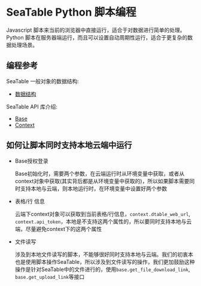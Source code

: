 # SeaTable Python 脚本编程

Javascript 脚本来当前的浏览器中直接运行，适合于对数据进行简单的处理。Python 脚本在服务器端运行，而且可以设置自动周期性运行，适合于更复杂的数据处理场景。


## 编程参考

SeaTable 一般对象的数据结构:

* [数据结构](../data-structure.md)

SeaTable API 库介绍:

* [Base](base.md)
* [Context](context.md)

## 如何让脚本同时支持本地云端中运行

* Base授权登录

    Base初始化时，需要两个参数，在云端运行时从环境变量中获取，或者从context对象中获取(其实背后都是从环境变量中获取的)，所以如果脚本需要同时支持本地与云端，则本地运行时，在环境变量中设置好两个参数

* 表格/行 信息

    云端下context对象可以获取到当前表格/行信息，`context.dtable_web_url`, `context.api_token`，本地是不支持这两个属性的，所以要同时支持本地与云端，尽量避免context下的这两个属性

* 文件读写

    涉及到本地文件读写的脚本，不能够很好同时支持本地与云端。我们的初衷本也是使用脚本操作SeaTable，所以涉及到文件读写的操作，我们更加鼓励这种操作是针对SeaTable中的文件进行的，使用`base.get_file_download_link`, `base.get_upload_link`等接口
